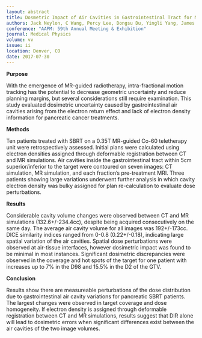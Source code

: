 ```yaml
---
layout: abstract
title: Dosmetric Impact of Air Cavities in Gastrointestinal Tract for MR-Guided Stereotactic Body Radiotherapy of Pancreas Cancers
authors: Jack Neylon, C Wang, Percy Lee, Dongsu Du, Yingli Yang, James Lamb, Ke Sheng, Nzhde Agazaryan, Daniel A. Low, and Minsong Cao
conference: "AAPM: 59th Annual Meeting & Exhibition"
journal: Medical Physics
volume: vv
issue: ii
location: Denver, CO
date: 2017-07-30
---
```

**Purpose**

With the emergence of MR-guided radiotherapy, intra-fractional motion tracking has the potential to decrease geometric uncertainty and reduce planning margins, but several considerations still require examination. This study evaluated dosimetric uncertainty caused by gastrointestinal air cavities arising from the electron return effect and lack of electron density information for pancreatic cancer treatments. 

**Methods**

Ten patients treated with SBRT on a 0.35T MR-guided Co-60 teletherapy unit were retrospectively assessed. Initial plans were calculated using electron densities assigned through deformable registration between CT and MR simulations. Air cavities inside the gastrointestinal tract within 5cm superior/inferior to the target were contoured on seven images: CT simulation, MR simulation, and each fraction’s pre-treatment MRI. Three patients showing large variations underwent further analysis in which cavity electron density was bulky assigned for plan re-calculation to evaluate dose perturbations.

**Results**

Considerable cavity volume changes were observed between CT and MR simulations (132.6+/-234.4cc), despite being acquired consecutively on the same day. The average air cavity volume for all images was 192+/-173cc. DICE similarity indices ranged from 0-0.8 (0.22+/-0.18), indicating large spatial variation of the air cavities. Spatial dose perturbations were observed at air-tissue interfaces, however dosimetric impact was found to be minimal in most instances. Significant dosimetric discrepancies were observed in the coverage and hot spots of the target for one patient with increases up to 7% in the D98 and 15.5% in the D2 of the GTV.

**Conclusion**

Results show there are measureable perturbations of the dose distribution due to gastrointestinal air cavity variations for pancreatic SBRT patients. The largest changes were observed in target coverage and dose homogeneity. If electron density is assigned through deformable registration between CT and MR simulations, results suggest that DIR alone will lead to dosimetric errors when significant differences exist between the air cavities of the two image volumes.
